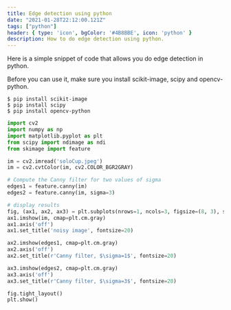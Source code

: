 ```yaml
---
title: Edge detection using python
date: "2021-01-28T22:12:00.121Z"
tags: ["python"]
header: { type: 'icon', bgColor: '#4B8BBE', icon: 'python' }
description: How to do edge detection using python.
---
```


Here is a simple snippet of code that allows you do edge detection in python.

Before you can use it, make sure you install scikit-image, scipy and opencv-python.
```
$ pip install scikit-image
$ pip install scipy
$ pip install opencv-python
```

```python
import cv2
import numpy as np
import matplotlib.pyplot as plt
from scipy import ndimage as ndi
from skimage import feature

im = cv2.imread('soloCup.jpeg')
im = cv2.cvtColor(im, cv2.COLOR_BGR2GRAY)

# Compute the Canny filter for two values of sigma
edges1 = feature.canny(im)
edges2 = feature.canny(im, sigma=3)

# display results
fig, (ax1, ax2, ax3) = plt.subplots(nrows=1, ncols=3, figsize=(8, 3), sharex=True, sharey=True)
ax1.imshow(im, cmap=plt.cm.gray)
ax1.axis('off')
ax1.set_title('noisy image', fontsize=20)

ax2.imshow(edges1, cmap=plt.cm.gray)
ax2.axis('off')
ax2.set_title(r'Canny filter, $\sigma=1$', fontsize=20)

ax3.imshow(edges2, cmap=plt.cm.gray)
ax3.axis('off')
ax3.set_title(r'Canny filter, $\sigma=3$', fontsize=20)

fig.tight_layout()
plt.show()
```
